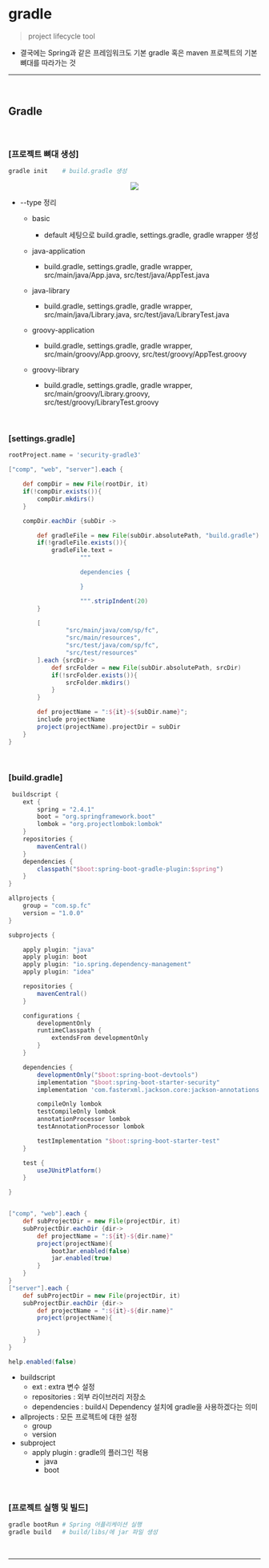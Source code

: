# gradle
> project lifecycle tool
* 결국에는 Spring과 같은 프레임워크도 기본 gradle 혹은 maven 프로젝트의 기본 뼈대를 따라가는 것

<hr>
<br>

## Gradle 
####

<br>

### [프로젝트 뼈대 생성]
```bash
gradle init    # build.gradle 생성
```

<div align="center">
    <img src="https://user-images.githubusercontent.com/37537227/148062230-f2d4b5dd-152f-476c-acba-79565e4def43.png">
</div>

* --type 정리
  * basic 
    * default 세팅으로 build.gradle, settings.gradle, gradle wrapper 생성

  * java-application
    * build.gradle, settings.gradle, gradle wrapper, src/main/java/App.java, src/test/java/AppTest.java

  * java-library 
    * build.gradle, settings.gradle, gradle wrapper, src/main/java/Library.java, src/test/java/LibraryTest.java

  * groovy-application
    * build.gradle, settings.gradle, gradle wrapper, src/main/groovy/App.groovy, src/test/groovy/AppTest.groovy

  * groovy-library 
    * build.gradle, settings.gradle, gradle wrapper, src/main/groovy/Library.groovy, src/test/groovy/LibraryTest.groovy

<br>

### [settings.gradle]
```gradle
rootProject.name = 'security-gradle3'

["comp", "web", "server"].each {

    def compDir = new File(rootDir, it)
    if(!compDir.exists()){
        compDir.mkdirs()
    }

    compDir.eachDir {subDir ->

        def gradleFile = new File(subDir.absolutePath, "build.gradle")
        if(!gradleFile.exists()){
            gradleFile.text =
                    """

                    dependencies {

                    }

                    """.stripIndent(20)
        }

        [
                "src/main/java/com/sp/fc",
                "src/main/resources",
                "src/test/java/com/sp/fc",
                "src/test/resources"
        ].each {srcDir->
            def srcFolder = new File(subDir.absolutePath, srcDir)
            if(!srcFolder.exists()){
                srcFolder.mkdirs()
            }
        }

        def projectName = ":${it}-${subDir.name}";
        include projectName
        project(projectName).projectDir = subDir
    }
}

```

<br>

### [build.gradle]
```gradle
 buildscript {
    ext {
        spring = "2.4.1"
        boot = "org.springframework.boot"
        lombok = "org.projectlombok:lombok"
    }
    repositories {
        mavenCentral()
    }
    dependencies {
        classpath("$boot:spring-boot-gradle-plugin:$spring")
    }
}

allprojects {
    group = "com.sp.fc"
    version = "1.0.0"
}

subprojects {

    apply plugin: "java"
    apply plugin: boot
    apply plugin: "io.spring.dependency-management"
    apply plugin: "idea"

    repositories {
        mavenCentral()
    }

    configurations {
        developmentOnly
        runtimeClasspath {
            extendsFrom developmentOnly
        }
    }

    dependencies {
        developmentOnly("$boot:spring-boot-devtools")
        implementation "$boot:spring-boot-starter-security"
        implementation 'com.fasterxml.jackson.core:jackson-annotations'

        compileOnly lombok
        testCompileOnly lombok
        annotationProcessor lombok
        testAnnotationProcessor lombok

        testImplementation "$boot:spring-boot-starter-test"
    }

    test {
        useJUnitPlatform()
    }

}


["comp", "web"].each {
    def subProjectDir = new File(projectDir, it)
    subProjectDir.eachDir {dir->
        def projectName = ":${it}-${dir.name}"
        project(projectName){
            bootJar.enabled(false)
            jar.enabled(true)
        }
    }
}
["server"].each {
    def subProjectDir = new File(projectDir, it)
    subProjectDir.eachDir {dir->
        def projectName = ":${it}-${dir.name}"
        project(projectName){

        }
    }
}

help.enabled(false)
```

* buildscript
    * ext : extra 변수 설정
    * repositories : 외부 라이브러리 저장소
    * dependencies : build시 Dependency 설치에 gradle을 사용하겠다는 의미
* allprojects : 모든 프로젝트에 대한 설정
    * group
    * version
* subproject 
    * apply plugin : gradle의 플러그인 적용 
      * java
      * boot 


<br>

### [프로젝트 실행 및 빌드]

```bash
gradle bootRun # Spring 어플리케이션 실행
gradle build   # build/libs/에 jar 파일 생성
```

<br>
<hr>
<br>
